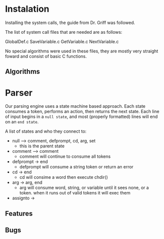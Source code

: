 Instalation
======

Installing the system calls, the guide from Dr. Griff was followed.

The list of system call files that are needed are as follows:

  GlobalDef.c
  SaveVariable.c
  GetVariable.c
  NextVariable.c
  
No special algorithms were used in these files, they are mostly very straight foward and consist of basic C functions.

Algorithms
----------

Parser
======

Our parsing engine uses a state machine based approach. Each state
consumes a token, performs an action, then returns the next state.
Each line of input begins in a `null state`, and most (properly
formatted) lines will end on an `end state`. 

A list of states and who they connect to:

- null --> comment, defprompt, cd, arg, set
  - this is the parent state
- comment --> comment 
  - comment will continue to consume all tokens
- defprompt -> end
  - defprompt will consume a string token or return an error
- cd -> end
  - cd will consime a word then execute chdir()
- arg -> arg, end
  - arg will consume word, string, or variable until it sees none, or
    a <bg> token. when it runs out of valid tokens it will exec them
- assignto -> 

Features
--------

Bugs
----

